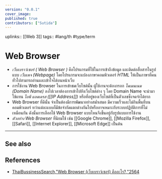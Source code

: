 ```yaml
---
version: "0.0.1"
cover_image:
published: true
contributors: ["Sutida"]
---
```

uplinks:: [[Web 3]]
tags:: #lang/th #type/term

# Web Browser
- *เว็บเบราว์เซอร์ ( Web Browser )* คือโปรแกรมที่ใช้ในการเข้าถึงข้อมูล และติดต่อสื่อสารในรูปแบบ *เว็บเพจ (Webpage)* โดยโปรแกรมจะแปลงภาษาคอมพิวเตอร์ *HTML* ให้เป็นภาษาที่คนทั่วไปสามารถอ่านและเข้าใจได้บนหน้าเว็บ
- การใช้งาน Web Browser ในการเข้าชมเว็บไซต์นั้น ผู้ใช้งานจะต้องกรอก *โดเมนเนม (Domain Name)* ลงไปเวลาต้องการเข้าไปยังเว็บไซต์ต่าง ๆ โดย Domain Name จะนำมาใช้แทน *ไอพี แอดเดรส ([[IP Address]])* หรือที่อยู่ของเว็บไซต์ที่เป็นตัวเลขซึ่งจดจำได้ยาก
- Web Browser ที่ดีนั้น จำเป็นต้องมีการพัฒนาอย่างสม่ำเสมอ มีความเร็วและไม่กินพื้นที่บนคอมพิวเตอร์ ทว่าแต่ละแบบก็มีข้อจำกัดแตกต่างกันไปหรืออาจเหมาะกับระบบปฏิบัติการที่ไม่เหมือนกัน ดังนั้นการเลือกใช้ Web Browser แบบไหนจึงขึ้นอยู่กับรูปแบบการใช้งาน
-  *ตัวอย่าง Web Browser* ที่นิยมใช้ เช่น [[Google Chrome]], [[Mozilla Firefox]], [[Safari]], [[Internet Explorer]], [[Microsoft Edge]] เป็นต้น
---
## See also
## References
- [ThaiBussinessSearch,"Web Browser (เว็บเบราว์เซอร์) คืออะไร?,"2564](https://www.thaibusinesssearch.com/marketing/web-browser/) 
